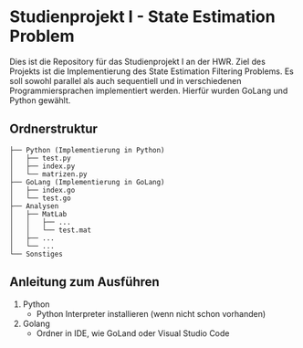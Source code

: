 # Studienprojekt I - State Estimation Problem

Dies ist die Repository für das Studienprojekt I an der HWR. Ziel des Projekts ist die Implementierung des State Estimation Filtering Problems. Es soll sowohl parallel als auch sequentiell und in verschiedenen Programmiersprachen implementiert werden. Hierfür wurden GoLang und Python gewählt.

## Ordnerstruktur
```
├── Python (Implementierung in Python)
│   ├── test.py
│   ├── index.py
│   └── matrizen.py
├── GoLang (Implementierung in GoLang)
│   ├── index.go
│   └── test.go
├── Analysen
│   ├── MatLab
│   │   ├── ...
│   │   └── test.mat
│   ├── ...
│   └── ...
└── Sonstiges
```

## Anleitung zum Ausführen
1. Python
   - Python Interpreter installieren (wenn nicht schon vorhanden)
3. Golang
   - Ordner in IDE, wie GoLand oder Visual Studio Code
